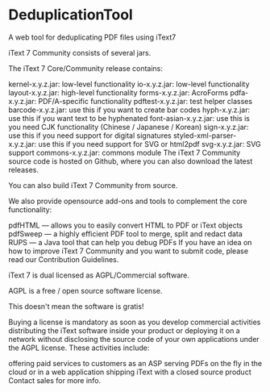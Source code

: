 # DeduplicationTool
A web tool for deduplicating PDF files using iText7

iText 7 Community consists of several jars.

The iText 7 Core/Community release contains:

kernel-x.y.z.jar: low-level functionality
io-x.y.z.jar: low-level functionality
layout-x.y.z.jar: high-level functionality
forms-x.y.z.jar: AcroForms
pdfa-x.y.z.jar: PDF/A-specific functionality
pdftest-x.y.z.jar: test helper classes
barcode-x.y.z.jar: use this if you want to create bar codes
hyph-x.y.z.jar: use this if you want text to be hyphenated
font-asian-x.y.z.jar: use this is you need CJK functionality (Chinese / Japanese / Korean)
sign-x.y.z.jar: use this if you need support for digital signatures
styled-xml-parser-x.y.z.jar: use this if you need support for SVG or html2pdf
svg-x.y.z.jar: SVG support
commons-x.y.z.jar: commons module
The iText 7 Community source code is hosted on Github, where you can also download the latest releases.

You can also build iText 7 Community from source.

We also provide opensource add-ons and tools to complement the core functionality:

pdfHTML — allows you to easily convert HTML to PDF or iText objects
pdfSweep — a highly efficient PDF tool to merge, split and redact data
RUPS — a Java tool that can help you debug PDFs
If you have an idea on how to improve iText 7 Community and you want to submit code, please read our Contribution Guidelines.

iText 7 is dual licensed as AGPL/Commercial software.

AGPL is a free / open source software license.

This doesn't mean the software is gratis!

Buying a license is mandatory as soon as you develop commercial activities distributing the iText software inside your product or deploying it on a network without disclosing the source code of your own applications under the AGPL license. These activities include:

offering paid services to customers as an ASP
serving PDFs on the fly in the cloud or in a web application
shipping iText with a closed source product
Contact sales for more info.
